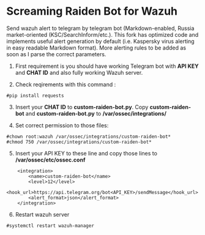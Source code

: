# Screaming Raiden Bot for Wazuh
Send wazuh alert to telegram by telegram bot (Markdown-enabled, Russia market-oriented (KSC/SearchInform/etc.).
This fork has optimized code and implements useful alert generation by default (i.e. Kaspersky virus alerting in easy readable Markdown format).
More alerting rules to be added as soon as I parse the correct parameters.

1. First requirement is you should have working Telegram bot with **API KEY** and **CHAT ID** and also fully working Wazuh server.

2. Check reqirements with this command :
```
#pip install requests
```

3. Insert your **CHAT ID** to **custom-raiden-bot.py**. Copy **custom-raiden-bot** and **custom-raiden-bot.py** to **/var/ossec/integrations/**

4. Set correct permission to those files:
```
#chown root:wazuh /var/ossec/integrations/custom-raiden-bot*
#chmod 750 /var/ossec/integrations/custom-raiden-bot*
```

5. Insert your API KEY to these line and copy those lines to **/var/ossec/etc/ossec.conf**
```
    <integration>
        <name>custom-raiden-bot</name>
        <level>12</level>
        <hook_url>https://api.telegram.org/bot<API_KEY>/sendMessage</hook_url>
        <alert_format>json</alert_format>
    </integration>
```
6. Restart wazuh server
```
#systemctl restart wazuh-manager
```
